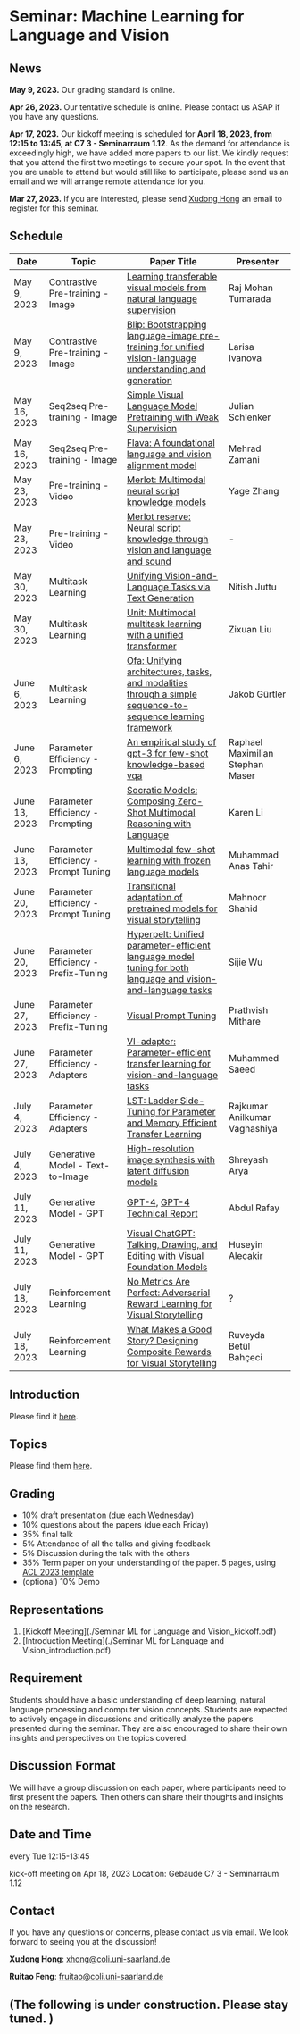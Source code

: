 # Seminar: Machine Learning for Language and Vision

## News

**May 9, 2023.** Our grading standard is online. 

**Apr 26, 2023.** Our tentative schedule is online. Please contact us ASAP if you have any questions.

**Apr 17, 2023.** Our kickoff meeting is scheduled for **April 18, 2023, from 12:15 to 13:45, at C7 3 - Seminarraum 1.12**. As the demand for attendance is exceedingly high, we have added more papers to our list. We kindly request that you attend the first two meetings to secure your spot. In the event that you are unable to attend but would still like to participate, please send us an email and we will arrange remote attendance for you. 

**Mar 27, 2023.** If you are interested, please send [Xudong Hong](mailto:xhong@coli.uni-saarland.de) an email to register for this seminar.

## Schedule

| Date          | Topic                               | Paper Title                                                                                   | Presenter                 |
|---------------|-------------------------------------|-----------------------------------------------------------------------------------------------|---------------------------|
| May 9, 2023   | Contrastive Pre-training - Image    | [Learning transferable visual models from natural language supervision](http://proceedings.mlr.press/v139/radford21a)                  | Raj Mohan Tumarada        |
| May 9, 2023   | Contrastive Pre-training - Image    | [Blip: Bootstrapping language-image pre-training for unified vision-language understanding and generation](https://proceedings.mlr.press/v162/li22n.html) | Larisa Ivanova                         |
| May 16, 2023  | Seq2seq Pre-training - Image        | [Simple Visual Language Model Pretraining with Weak Supervision](https://openreview.net/forum?id=GUrhfTuf_3)                             | Julian Schlenker          |
| May 16, 2023  | Seq2seq Pre-training - Image        | [Flava: A foundational language and vision alignment model](https://openaccess.thecvf.com/content/CVPR2022/html/Singh_FLAVA_A_Foundational_Language_and_Vision_Alignment_Model_CVPR_2022_paper.html) | Mehrad Zamani             |
| May 23, 2023  | Pre-training - Video                | [Merlot: Multimodal neural script knowledge models](https://proceedings.neurips.cc/paper/2021/hash/c6d4eb15f1e84a36eff58eca3627c82e-Abstract.html)          | Yage Zhang             |
| May 23, 2023  | Pre-training - Video                | [Merlot reserve: Neural script knowledge through vision and language and sound](http://openaccess.thecvf.com/content/CVPR2022/html/Zellers_MERLOT_Reserve_Neural_Script_Knowledge_Through_Vision_and_Language_and_CVPR_2022_paper.html) | - |
| May 30, 2023  | Multitask Learning                  | [Unifying Vision-and-Language Tasks via Text Generation](https://proceedings.mlr.press/v139/cho21a.html)                              | Nitish Juttu   |
| May 30, 2023  | Multitask Learning                  | [Unit: Multimodal multitask learning with a unified transformer](https://openaccess.thecvf.com/content/ICCV2021/html/Hu_UniT_Multimodal_Multitask_Learning_With_a_Unified_Transformer_ICCV_2021_paper.html?ref=https://githubhelp.com) | Zixuan Liu                |
| June 6, 2023  | Multitask Learning                  | [Ofa: Unifying architectures, tasks, and modalities through a simple sequence-to-sequence learning framework](https://proceedings.mlr.press/v162/wang22al.html) | Jakob Gürtler             |
| June 6, 2023  | Parameter Efficiency - Prompting    | [An empirical study of gpt-3 for few-shot knowledge-based vqa](https://ojs.aaai.org/index.php/AAAI/article/download/20215/19974)                   | Raphael Maximilian Stephan Maser |
| June 13, 2023 | Parameter Efficiency - Prompting    | [Socratic Models: Composing Zero-Shot Multimodal Reasoning with Language](https://openreview.net/forum?id=G2Q2Mh3avow) | Karen Li                  |
| June 13, 2023 | Parameter Efficiency - Prompt Tuning | [Multimodal few-shot learning with frozen language models](https://proceedings.neurips.cc/paper/2021/hash/01b7575c38dac42f3cfb7d500438b875-Abstract.html) | Muhammad Anas Tahir |
| June 20, 2023 | Parameter Efficiency - Prompt Tuning | [Transitional adaptation of pretrained models for visual storytelling](https://openaccess.thecvf.com/content/CVPR2021/html/Yu_Transitional_Adaptation_of_Pretrained_Models_for_Visual_Storytelling_CVPR_2021_paper.html) | Mahnoor Shahid            |
| June 20, 2023 | Parameter Efficiency - Prefix-Tuning | [Hyperpelt: Unified parameter-efficient language model tuning for both language and vision-and-language tasks](https://arxiv.org/abs/2203.03878) | Sijie Wu                  |
| June 27, 2023 | Parameter Efficiency - Prefix-Tuning | [Visual Prompt Tuning](https://www.ecva.net/papers/eccv_2022/papers_ECCV/papers/136930696.pdf) | Prathvish Mithare        |
| June 27, 2023 | Parameter Efficiency - Adapters      | [Vl-adapter: Parameter-efficient transfer learning for vision-and-language tasks](https://openaccess.thecvf.com/content/CVPR2022/html/Sung_VL-Adapter_Parameter-Efficient_Transfer_Learning_for_Vision-and-Language_Tasks_CVPR_2022_paper.html) | Muhammed Saeed            |
| July 4, 2023  | Parameter Efficiency - Adapters      | [LST: Ladder Side-Tuning for Parameter and Memory Efficient Transfer Learning](https://openreview.net/forum?id=isPnnaTZaP5) | Rajkumar Anilkumar Vaghashiya |
| July 4, 2023 | Generative Model - Text-to-Image     | [High-resolution image synthesis with latent diffusion models](https://openaccess.thecvf.com/content/CVPR2022/html/Rombach_High-Resolution_Image_Synthesis_With_Latent_Diffusion_Models_CVPR_2022_paper.html) | Shreyash Arya             |
| July 11, 2023 | Generative Model - GPT               | [GPT-4](https://openai.com/research/gpt-4), [GPT-4 Technical Report](https://arxiv.org/abs/2303.08774) | Abdul Rafay               |
| July 11, 2023 | Generative Model - GPT               | [Visual ChatGPT: Talking, Drawing, and Editing with Visual Foundation Models](https://arxiv.org/abs/2303.04671) | Huseyin Alecakir         |
| July 18, 2023 | Reinforcement Learning              | [No Metrics Are Perfect: Adversarial Reward Learning for Visual Storytelling](https://aclanthology.org/P18-1083/) | ?                         |
| July 18, 2023 | Reinforcement Learning              | [What Makes a Good Story? Designing Composite Rewards for Visual Storytelling](https://ojs.aaai.org/index.php/AAAI/article/view/6305) | Ruveyda Betül Bahçeci     |


## Introduction

Please find it [here](http://xudonghong.me/mllv-uds/intro). 

## Topics

Please find them [here](http://xudonghong.me/mllv-uds/topic). 

## Grading
- 10% draft presentation (due each Wednesday)
- 10% questions about the papers (due each Friday)
- 35% final talk
- 5% Attendance of all the talks and giving feedback
- 5% Discussion during the talk with the others
- 35% Term paper on your understanding of the paper. 5 pages, using [ACL 2023 template](https://www.overleaf.com/latex/templates/acl-2023-proceedings-template/qjdgcrdwcnwp)
- (optional) 10% Demo

## Representations

1. [Kickoff Meeting](./Seminar ML for Language and Vision_kickoff.pdf)
2. [Introduction Meeting](./Seminar ML for Language and Vision_introduction.pdf)

## Requirement

Students should have a basic understanding of deep learning, natural language processing and computer vision concepts. Students are expected to actively engage in discussions and critically analyze the papers presented during the seminar. They are also encouraged to share their own insights and perspectives on the topics covered.

## Discussion Format

We will have a group discussion on each paper, where participants need to first present the papers. Then others can share their thoughts and insights on the research.

## Date and Time

every Tue 12:15-13:45

kick-off meeting on Apr 18, 2023
Location: Gebäude C7 3 - Seminarraum 1.12

## Contact

If you have any questions or concerns, please contact us via email. We look forward to seeing you at the discussion!

**Xudong Hong**: [xhong@coli.uni-saarland.de](mailto:xhong@coli.uni-saarland.de)

**Ruitao Feng**: [fruitao@coli.uni-saarland.de](mailto:fruitao@coli.uni-saarland.de)

## (The following is under construction. Please stay tuned. )
